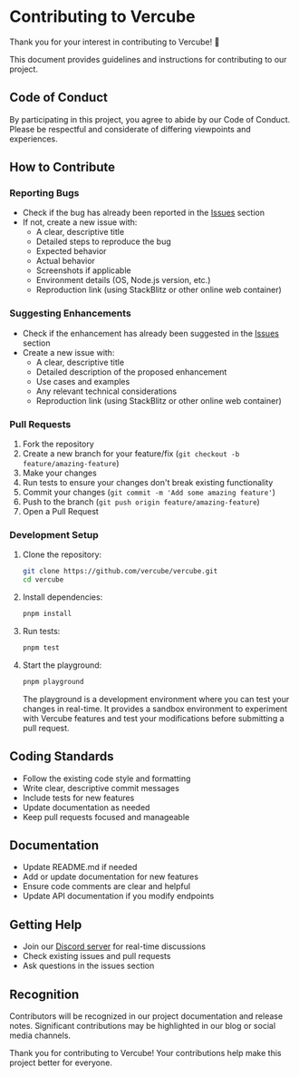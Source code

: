 # Contributing to Vercube

Thank you for your interest in contributing to Vercube! 💜

This document provides guidelines and instructions for contributing to our project.

## Code of Conduct

By participating in this project, you agree to abide by our Code of Conduct. Please be respectful and considerate of differing viewpoints and experiences.

## How to Contribute

### Reporting Bugs

- Check if the bug has already been reported in the [Issues](https://github.com/vercube/vercube/issues) section
- If not, create a new issue with:
  - A clear, descriptive title
  - Detailed steps to reproduce the bug
  - Expected behavior
  - Actual behavior
  - Screenshots if applicable
  - Environment details (OS, Node.js version, etc.)
  - Reproduction link (using StackBlitz or other online web container)

### Suggesting Enhancements

- Check if the enhancement has already been suggested in the [Issues](https://github.com/vercube/vercube/issues) section
- Create a new issue with:
  - A clear, descriptive title
  - Detailed description of the proposed enhancement
  - Use cases and examples
  - Any relevant technical considerations
  - Reproduction link (using StackBlitz or other online web container)

### Pull Requests

1. Fork the repository
2. Create a new branch for your feature/fix (`git checkout -b feature/amazing-feature`)
3. Make your changes
4. Run tests to ensure your changes don't break existing functionality
5. Commit your changes (`git commit -m 'Add some amazing feature'`)
6. Push to the branch (`git push origin feature/amazing-feature`)
7. Open a Pull Request

### Development Setup

1. Clone the repository:
   ```sh
   git clone https://github.com/vercube/vercube.git
   cd vercube
   ```

2. Install dependencies:
   ```sh
   pnpm install
   ```

3. Run tests:
   ```sh
   pnpm test
   ```

4. Start the playground:
   ```sh
   pnpm playground
   ```
   The playground is a development environment where you can test your changes in real-time. It provides a sandbox environment to experiment with Vercube features and test your modifications before submitting a pull request.

## Coding Standards

- Follow the existing code style and formatting
- Write clear, descriptive commit messages
- Include tests for new features
- Update documentation as needed
- Keep pull requests focused and manageable

## Documentation

- Update README.md if needed
- Add or update documentation for new features
- Ensure code comments are clear and helpful
- Update API documentation if you modify endpoints

## Getting Help

- Join our [Discord server](https://discord.gg/safphS45aN) for real-time discussions
- Check existing issues and pull requests
- Ask questions in the issues section

## Recognition

Contributors will be recognized in our project documentation and release notes. Significant contributions may be highlighted in our blog or social media channels.

Thank you for contributing to Vercube! Your contributions help make this project better for everyone.
